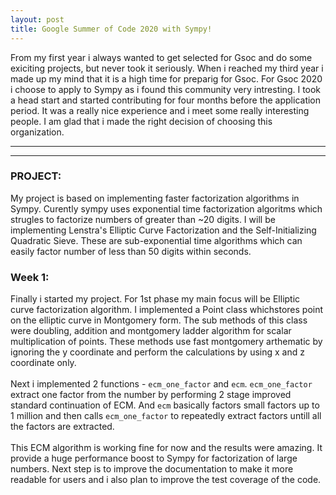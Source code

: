 ```yaml
---
layout: post
title: Google Summer of Code 2020 with Sympy!
---
```


From my first year i always wanted to get selected for Gsoc and do some exiciting projects, but never took it seriously. When i reached  my third year i made up my mind that it is a high time for preparig for Gsoc. For Gsoc 2020 i choose to apply to Sympy as i found this community very intresting. I took a head start and started contributing for four months before the application period. It was a really nice experience and i meet some really interesting people. I am glad that i made the right decision of choosing this organization.

----
****

### PROJECT:

My project is based on implementing faster factorization algorithms in Sympy. Curently sympy uses exponential time factorization algoritms which strugles to factorize numbers of greater than ~20 digits. I will be implementing Lenstra's Elliptic Curve Factorization and the Self-Initializing Quadratic Sieve. These are sub-exponential time algorithms which can easily factor number of less than 50 digits within seconds.

### Week 1:

Finally i started my project. For 1st phase my main focus will be Elliptic curve factorization algorithm. I implemented a Point class whichstores point on the elliptic curve in Montgomery form. The sub methods of this class were doubling, addition and montgomery ladder algorithm for scalar multiplication of points. These methods use fast montgomery arthematic by ignoring the y coordinate and perform the
calculations by using x and z coordinate only. 
<br><br>
Next i implemented 2 functions - `ecm_one_factor` and `ecm`. `ecm_one_factor` extract one factor from the number by performing 2 stage improved standard continuation of ECM. And `ecm` basically factors small factors up to 1 million and then calls `ecm_one_factor` to repeatedly extract factors untill all the factors are extracted.
<br><br>
This ECM algorithm is working fine for now and the results were amazing. It provide a huge performance boost to Sympy for factorization of large numbers. Next step is to improve the documentation to make it more readable for users and i also plan to improve the test coverage of the code.
